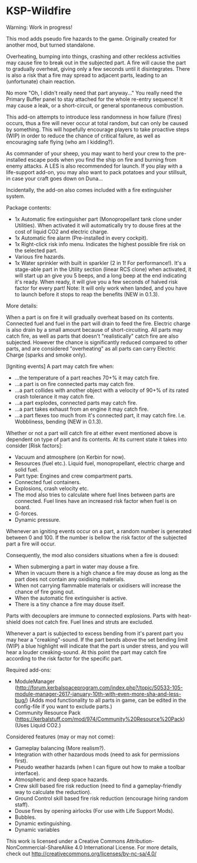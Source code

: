 # KSP-Wildfire

Warning: Work in progress!


 This mod adds pseudo fire hazards to the game. Originally created for another mod, but turned standalone.

Overheating, bumping into things, crashing and other reckless activities may cause fire to break out in the subjected part. A fire will cause the part to gradually overheat, giving only a few seconds until it disintegrates. There is also a risk that a fire may spread to adjacent parts, leading to an (unfortunate) chain reaction.

No more "Oh, I didn't really need that part anyway..." You really need the Primary Buffer panel to stay attached for the whole re-entry sequence! It may cause a leak, or a short-circuit, or general spontaneous combustion.

This add-on attempts to introduce less randomness in how failure (fires) occurs, thus a fire will never occur at total random, but can only be caused by something. This will hopefully encourage players to take proactive steps (WIP) in order to reduce the chance of critical failure, as well as encouraging safe flying (who am I kidding?).

As commander of your sheep, you may want to herd your crew to the pre-installed escape pods when you find the ship on fire and burning from enemy attacks. A LES is also recommended for launch. If you play with a life-support add-on, you may also want to pack potatoes and your stillsuit, in case your craft goes down on Duna...

Incidentally, the add-on also comes included with a fire extinguisher system. 

Package contents:
- 1x Automatic fire extinguisher part (Monopropellant tank clone under Utilities). When activated it will automatically try to douse fires at the cost of liquid CO2 and electric charge.
- 1x Automatic fire alarm (Pre-installed in every cockpit).
- 1x Right-click risk info menu. Indicates the highest possible fire risk on the selected part.
- Various fire hazards.
- 1x Water sprinkler with built in sparkler (2 in 1! For performance!). It's a stage-able part in the Utility section (linear RCS clone) when activated, it will start up an give you 5 beeps, and a long beep at the end indicating it's ready. When ready, it will give you a few seconds of halved risk factor for every part! Note: It will only work when landed, and you have to launch before it stops to reap the benefits (NEW in 0.1.3).




More details:

When a part is on fire it will gradually overheat based on its contents. Connected fuel and fuel in the part will drain to feed the fire. Electric charge is also drain by a small amount because of short-circuiting. All parts may catch fire, as well as parts that doesn't "realistically" catch fire are also subjected. However the chance is significantly reduced compared to other parts, and are considered "overheating" as all parts can carry Electric Charge (sparks and smoke only).

[Igniting events] A part may catch fire when:

- ...the temperature of a part reaches 70+% it may catch fire.
- ...a part is on fire connected parts may catch fire.
- ...a part collides with another object with a velocity of 90+% of its rated crash tolerance it may catch fire.
- ...a part explodes, connected parts may catch fire.
- ...a part takes exhaust from an engine it may catch fire.
- ...a part flexes too much from it's connected part, it may catch fire. I.e. Wobbliness, bending (NEW in 0.1.3).

Whether or not a part will catch fire at either event mentioned above is dependent on type of part and its contents. At its current state it takes into consider [Risk factors]:

- Vacuum and atmosphere (on Kerbin for now).
- Resources (fuel etc.). Liquid fuel, monopropellant, electric charge and solid fuel.
- Part type: Engines and crew compartment parts.
- Connected fuel containers.
- Explosions, crash velocity etc.
- The mod also tries to calculate where fuel lines between parts are connected. Fuel lines have an increased risk factor when fuel is on board.
- G-forces.
- Dynamic pressure.

Whenever an igniting events occur on a part, a random number is generated between 0 and 100. If the number is bellow the risk factor of the subjected part a fire will occur.

Consequently, the mod also considers situations when a fire is doused:

- When submerging a part in water may douse a fire.
- When in vacuum there is a high chance a fire may douse as long as the part does not contain any oxidising materials.
- When not carrying flammable materials or oxidisers will increase the chance of fire going out.
- When the automatic fire extinguisher is active.
- There is a tiny chance a fire may douse itself.

Parts with decouplers are immune to connected explosions. Parts with heat-shield does not catch fire. Fuel lines and struts are excluded.

Whenever a part is subjected to excess bending from it's parent part you may hear a "creaking"-sound. If the part bends above the set bending limit (WIP) a blue highlight will indicate that the part is under stress, and you will hear a louder creaking-sound. At this point the part may catch fire according to the risk factor for the specific part.


Required add-ons:
- ModuleManager (http://forum.kerbalspaceprogram.com/index.php?/topic/50533-105-module-manager-2617-january-10th-with-even-more-sha-and-less-bug/) (Adds mod functionality to all parts in game, can be edited in the config-file if you want to exclude parts.)
- Community Resource Pack (https://kerbalstuff.com/mod/974/Community%20Resource%20Pack) (Uses Liquid CO2.)


Considered features (may or may not come):
- Gameplay balancing (More realism?).
- Integration with other hazardous mods (need to ask for permissions first).
- Pseudo weather hazards (when I can figure out how to make a toolbar interface).
- Atmospheric and deep space hazards.
- Crew skill based fire risk reduction (need to find a gameplay-friendly way to calculate the reduction).
- Ground Control skill based fire risk reduction (encourage hiring random staff).
- Douse fires by opening airlocks (For use with Life Support Mods).
- Bubbles.
- Dynamic extinguishing.
- Dynamic variables


This work is licensed under a Creative Commons Attribution-NonCommercial-ShareAlike 4.0 International License.
For more details, check out http://creativecommons.org/licenses/by-nc-sa/4.0/
